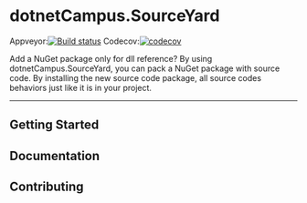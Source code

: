 <!-- Icon here -->

# dotnetCampus.SourceYard

<!-- Build status & Community status -->
Appveyor:[![Build status](https://ci.appveyor.com/api/projects/status/kxn9iakcittmvrcj?svg=true)](https://ci.appveyor.com/project/xinyuehtx/sourceyard)
Codecov:[![codecov](https://codecov.io/gh/dotnet-campus/SourceYard/branch/master/graph/badge.svg)](https://codecov.io/gh/dotnet-campus/SourceYard)

Add a NuGet package only for dll reference? By using dotnetCampus.SourceYard, you can pack a NuGet package with source code. By installing the new source code package, all source codes behaviors just like it is in your project.

---

<!-- More description here -->

## Getting Started

## Documentation

## Contributing
